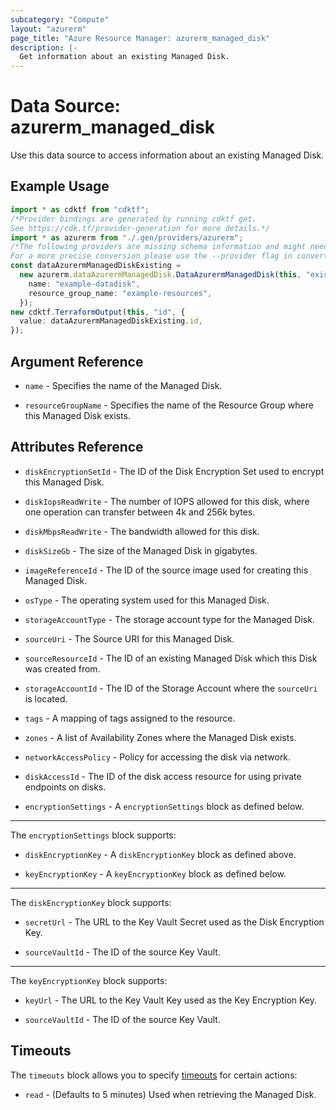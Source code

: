 ```yaml
---
subcategory: "Compute"
layout: "azurerm"
page_title: "Azure Resource Manager: azurerm_managed_disk"
description: |-
  Get information about an existing Managed Disk.
---
```


# Data Source: azurerm\_managed\_disk

Use this data source to access information about an existing Managed Disk.

## Example Usage

```typescript
import * as cdktf from "cdktf";
/*Provider bindings are generated by running cdktf get.
See https://cdk.tf/provider-generation for more details.*/
import * as azurerm from "./.gen/providers/azurerm";
/*The following providers are missing schema information and might need manual adjustments to synthesize correctly: azurerm.
For a more precise conversion please use the --provider flag in convert.*/
const dataAzurermManagedDiskExisting =
  new azurerm.dataAzurermManagedDisk.DataAzurermManagedDisk(this, "existing", {
    name: "example-datadisk",
    resource_group_name: "example-resources",
  });
new cdktf.TerraformOutput(this, "id", {
  value: dataAzurermManagedDiskExisting.id,
});

```

## Argument Reference

*   `name` - Specifies the name of the Managed Disk.

*   `resourceGroupName` - Specifies the name of the Resource Group where this Managed Disk exists.

## Attributes Reference

*   `diskEncryptionSetId` - The ID of the Disk Encryption Set used to encrypt this Managed Disk.

*   `diskIopsReadWrite` - The number of IOPS allowed for this disk, where one operation can transfer between 4k and 256k bytes.

*   `diskMbpsReadWrite` - The bandwidth allowed for this disk.

*   `diskSizeGb` - The size of the Managed Disk in gigabytes.

*   `imageReferenceId` - The ID of the source image used for creating this Managed Disk.

*   `osType` - The operating system used for this Managed Disk.

*   `storageAccountType` - The storage account type for the Managed Disk.

*   `sourceUri` - The Source URI for this Managed Disk.

*   `sourceResourceId` - The ID of an existing Managed Disk which this Disk was created from.

*   `storageAccountId` - The ID of the Storage Account where the `sourceUri` is located.

*   `tags` - A mapping of tags assigned to the resource.

*   `zones` - A list of Availability Zones where the Managed Disk exists.

*   `networkAccessPolicy` - Policy for accessing the disk via network.

*   `diskAccessId` - The ID of the disk access resource for using private endpoints on disks.

*   `encryptionSettings` - A `encryptionSettings` block as defined below.

***

The `encryptionSettings` block supports:

*   `diskEncryptionKey` - A `diskEncryptionKey` block as defined above.

*   `keyEncryptionKey` - A `keyEncryptionKey` block as defined below.

***

The `diskEncryptionKey` block supports:

*   `secretUrl` - The URL to the Key Vault Secret used as the Disk Encryption Key.

*   `sourceVaultId` - The ID of the source Key Vault.

***

The `keyEncryptionKey` block supports:

*   `keyUrl` - The URL to the Key Vault Key used as the Key Encryption Key.

*   `sourceVaultId` - The ID of the source Key Vault.

## Timeouts

The `timeouts` block allows you to specify [timeouts](https://www.terraform.io/language/resources/syntax#operation-timeouts) for certain actions:

* `read` - (Defaults to 5 minutes) Used when retrieving the Managed Disk.
